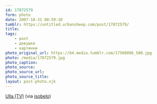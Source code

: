 ```yaml
---
id: 17872579
form: photo
date: 2007-10-31 00:59:10
tumblr: https://untitled.urbansheep.com/post/17872579/
title:
tags:
    - post
    - девушки
    - картинки
photo_original_url: https://64.media.tumblr.com/17500896_500.jpg
photo: /media/17872579.jpg
photo_caption: 
photo_source:
photo_source_url:
photo_source_title:
layout: post-photo.njk
---
```


<p><a href="http://www.flickr.com/photos/thisarethefewofmyfavouritethings/1780089444/">Ulla (TV)</a> (via <a href="http://www.flickr.com/photos/thisarethefewofmyfavouritethings/">isobelo</a>)</p>
